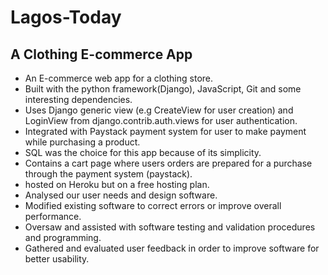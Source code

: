 # Lagos-Today

## A Clothing E-commerce App

- An E-commerce web app for a clothing store. 
- Built with the python framework(Django), JavaScript, Git and some interesting dependencies.
- Uses Django generic view (e.g CreateView for user creation) and LoginView from django.contrib.auth.views for user authentication.
- Integrated with Paystack payment system for user to make payment while purchasing a product. 
- SQL was the choice for this app because of its simplicity. 
- Contains a cart page where users orders are prepared for a purchase through the payment system (paystack). 
- hosted on Heroku but on a free hosting plan.
- Analysed our user needs and design software. 
- Modified existing software to correct errors or improve overall performance. 
- Oversaw and assisted with software testing and validation procedures and programming. 
- Gathered and evaluated user feedback in order to improve software for better usability. 
